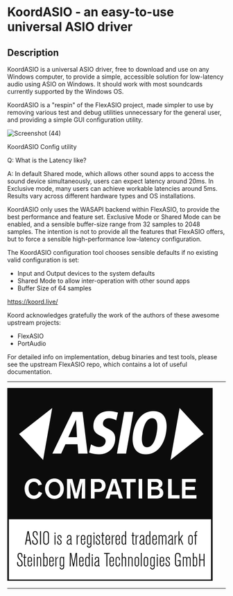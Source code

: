 # KoordASIO - an easy-to-use universal ASIO driver

## Description

KoordASIO is a universal ASIO driver, free to download and use on any Windows computer, to provide a simple, accessible solution for low-latency
audio using ASIO on Windows. It should work with most soundcards currently supported by the Windows OS.

KoordASIO is a "respin" of the FlexASIO project, made simpler to use by removing various test and debug utilities unnecessary for the general user, and providing a simple GUI configuration utility.

![Screenshot (44)](https://user-images.githubusercontent.com/584572/127874424-c4fba0c8-0ee0-4764-9fda-6843f46df8d5.png)

KoordASIO Config utility

Q: What is the Latency like?

A: In default Shared mode, which allows other sound apps to access the sound device simultaneously, users can expect latency around 20ms. In Exclusive mode, many users can achieve workable latencies around 5ms. Results vary across different hardware types and OS installations.

KoordASIO only uses the WASAPI backend within FlexASIO, to provide the best performance and feature set.
Exclusive Mode or Shared Mode can be enabled, and a sensible buffer-size range from 32 samples to 2048 samples.
The intention is not to provide all the features that FlexASIO offers, but to force a sensible high-performance low-latency configuration.

The KoordASIO configuration tool chooses sensible defaults if no existing valid configuration is set: 
- Input and Output devices to the system defaults
- Shared Mode to allow inter-operation with other sound apps
- Buffer Size of 64 samples

https://koord.live/

Koord acknowledges gratefully the work of the authors of these awesome upstream projects:
- FlexASIO
- PortAudio

For detailed info on implementation, debug binaries and test tools, please see the upstream FlexASIO repo, which contains a lot of useful documentation.

---

![ASIO logo](ASIO.jpg)

---

[ASIO]: http://en.wikipedia.org/wiki/Audio_Stream_Input/Output
[GitHub]: https://github.com/koord-live/KoordASIO/
[GitHub issue tracker]: https://github.com/koord-live/KoordASIO/issues
[PortAudio]: http://www.portaudio.com/
[releases]: https://github.com/koord-live/KoordASIO/releases
[report]: #reporting-issues-feedback-feature-requests
[WASAPI]: https://docs.microsoft.com/en-us/windows/desktop/coreaudio/wasapi
